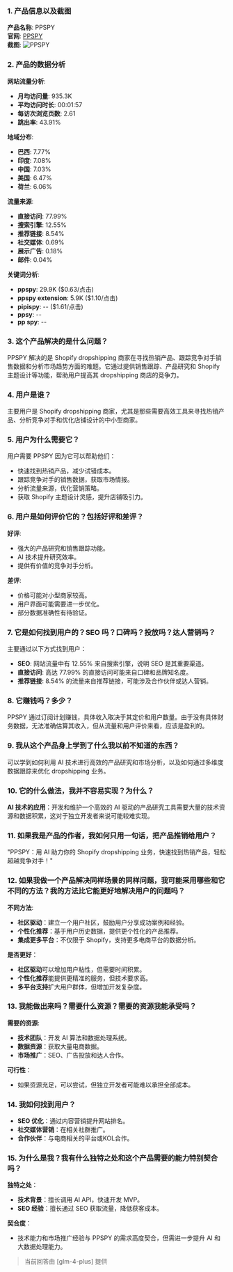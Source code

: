 ### 1. 产品信息以及截图

**产品名称**: PPSPY  
**官网**: [PPSPY](https://www.ppspy.com)  
**截图**: ![PPSPY](https://cdn-images.toolify.ai/168491633957542175.jpg)

### 2. 产品的数据分析

**网站流量分析**:
- **月均访问量**: 935.3K
- **平均访问时长**: 00:01:57
- **每访次浏览页数**: 2.61
- **跳出率**: 43.91%

**地域分布**:
- **巴西**: 7.77%
- **印度**: 7.08%
- **中国**: 7.03%
- **美国**: 6.47%
- **荷兰**: 6.06%

**流量来源**:
- **直接访问**: 77.99%
- **搜索引擎**: 12.55%
- **推荐链接**: 8.54%
- **社交媒体**: 0.69%
- **展示广告**: 0.18%
- **邮件**: 0.04%

**关键词分析**:
- **ppspy**: 29.9K ($0.63/点击)
- **ppspy extension**: 5.9K ($1.10/点击)
- **pipispy**: -- ($1.61/点击)
- **ppsy**: --
- **pp spy**: --

### 3. 这个产品解决的是什么问题？

PPSPY 解决的是 Shopify dropshipping 商家在寻找热销产品、跟踪竞争对手销售数据和分析市场趋势方面的难题。它通过提供销售跟踪、产品研究和 Shopify 主题设计等功能，帮助用户提高其 dropshipping 商店的竞争力。

### 4. 用户是谁？

主要用户是 Shopify dropshipping 商家，尤其是那些需要高效工具来寻找热销产品、分析竞争对手和优化店铺设计的中小型商家。

### 5. 用户为什么需要它？

用户需要 PPSPY 因为它可以帮助他们：
- 快速找到热销产品，减少试错成本。
- 跟踪竞争对手的销售数据，获取市场情报。
- 分析流量来源，优化营销策略。
- 获取 Shopify 主题设计灵感，提升店铺吸引力。

### 6. 用户是如何评价它的？包括好评和差评？

**好评**:
- 强大的产品研究和销售跟踪功能。
- AI 技术提升研究效率。
- 提供有价值的竞争对手分析。

**差评**:
- 价格可能对小型商家较高。
- 用户界面可能需要进一步优化。
- 部分数据准确性有待验证。

### 7. 它是如何找到用户的？SEO 吗？口碑吗？投放吗？达人营销吗？

主要通过以下方式找到用户：
- **SEO**: 网站流量中有 12.55% 来自搜索引擎，说明 SEO 是其重要渠道。
- **直接访问**: 高达 77.99% 的直接访问可能来自口碑和品牌知名度。
- **推荐链接**: 8.54% 的流量来自推荐链接，可能涉及合作伙伴或达人营销。

### 8. 它赚钱吗？多少？

PPSPY 通过订阅计划赚钱，具体收入取决于其定价和用户数量。由于没有具体财务数据，无法准确估算其收入，但从流量和用户评价来看，应该是盈利的。

### 9. 我从这个产品身上学到了什么我以前不知道的东西？

可以学到如何利用 AI 技术进行高效的产品研究和市场分析，以及如何通过多维度数据跟踪来优化 dropshipping 业务。

### 10. 它的什么做法，我并不容易实现？为什么？

**AI 技术的应用**：开发和维护一个高效的 AI 驱动的产品研究工具需要大量的技术资源和数据积累，这对于独立开发者来说可能较难实现。

### 11. 如果我是产品的作者，我如何只用一句话，把产品推销给用户？

"PPSPY：用 AI 助力你的 Shopify dropshipping 业务，快速找到热销产品，轻松超越竞争对手！"

### 12. 如果我做一个产品解决同样场景的同样问题，我可能采用哪些和它不同的方法？我的方法比它能更好地解决用户的问题吗？

**不同方法**:
- **社区驱动**：建立一个用户社区，鼓励用户分享成功案例和经验。
- **个性化推荐**：基于用户历史数据，提供更个性化的产品推荐。
- **集成更多平台**：不仅限于 Shopify，支持更多电商平台的数据分析。

**是否更好**：
- **社区驱动**可以增加用户粘性，但需要时间积累。
- **个性化推荐**能提供更精准的服务，但技术要求高。
- **多平台支持**扩大用户群体，但增加开发复杂度。

### 13. 我能做出来吗？需要什么资源？需要的资源我能承受吗？

**需要的资源**:
- **技术团队**：开发 AI 算法和数据处理系统。
- **数据资源**：获取大量电商数据。
- **市场推广**：SEO、广告投放和达人合作。

**可行性**：
- 如果资源充足，可以尝试，但独立开发者可能难以承担全部成本。

### 14. 我如何找到用户？

- **SEO 优化**：通过内容营销提升网站排名。
- **社交媒体营销**：在相关社群推广。
- **合作伙伴**：与电商相关的平台或KOL合作。

### 15. 为什么是我？我有什么独特之处和这个产品需要的能力特别契合吗？

**独特之处**：
- **技术背景**：擅长调用 AI API，快速开发 MVP。
- **SEO 经验**：擅长通过 SEO 获取流量，降低获客成本。

**契合度**：
- 技术能力和市场推广经验与 PPSPY 的需求高度契合，但需进一步提升 AI 和大数据处理能力。

> 当前回答由 [glm-4-plus] 提供